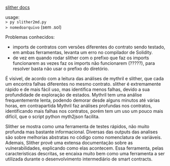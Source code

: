 <a href="https://crytic.github.io/slither/slither.html">slither docs</a>
<p>usage:<br>
<code>> py slither2md.py</code> <br>
<code>> nomedoarquivo</code> (sem .sol)
</p>

<p>Problemas conhecidos: 
  <ul>
    <li>imports de contratos com versões diferentes do contrato sendo testado, em ambas ferramentas, levanta um erro no compilador de Solidity.</li>
    <li>de vez em quando rodar slither com o prefixo que faz os imports funcionarem as vezes faz os imports não funcionarem (?????), para resolver basta não usar o prefixo do diretório.</li>
  </ul>
</p>
<p>É visivel, de acordo com a leitura das análises de mythril e slither, que cada um encontra falhas diferentes no mesmo contrato. slither é extremamente rápido e de mais fácil uso, mas identifica menos falhas, devido a sua profundidade de exploração de estados. Mythril tem uma análise frequentemente lenta, podendo demorar desde alguns minutos até várias horas, em contrapartida Mythril faz análises profundas nos contratos, identificando mais falhas nos contratos, porém tem um uso um pouco mais difícil, que o script python myth2json facilita.</p>
<p>Slither se mostra como uma ferramenta de testes rápidos, não muito profunda mas bastante informacional. Diversas das outputs das analises são sobre melhorias abstratas no código como nomenclatura de variáveis. Ademais, Slither provê uma extensa documentação sobre as vulnerabilidades, explicando como elas acontecem. Essa ferramenta, pelas caracteristicas descritas, se encaixa muito bem como uma ferramenta a ser utilizada durante o desenvolvimento intermediário de smart contracts. </p>
